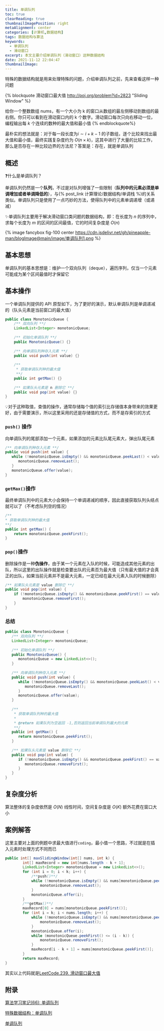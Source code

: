 ```yaml
---
title: 单调队列
toc: true
clearReading: true
thumbnailImagePosition: right
metaAlignment: center
categories: [计算机,数据结构]
tags: 数据结构与算法
keywords:
  - 单调队列
  - 滑动窗口
excerpt: 本文主要介绍单调队列（滑动窗口）这种数据结构
date: 2021-11-12 22:04:47
thumbnailImage:
---
```

<!-- toc -->

特殊的数据结构就是用来处理特殊的问题，介绍单调队列之前，先来查看这样一种问题

{% blockquote 滑动窗口最大值 http://poj.org/problem?id=2823 "Sliding Window"  %}

给你一个整数数组 nums，有一个大小为 k 的窗口从数组的最左侧移动到数组的最右侧。你只可以看到在滑动窗口内的 k 个数字。滑动窗口每次只向右移动一位，编程输出每 $k$ 个连续的数种的最大值和最小值
{% endblockquote%}

最朴实的想法就是：对于每一段长度为$i\sim i+k-1$ 的子数组，逐个比较来找出最大值和最小值，最终实践复杂度约为 $O(n \times k)$，这其中进行了大量的比较工作，那么是否存在一种比较边界的方法尼？答案是：存在，就是单调队列

## 概述

:question:什么是单调队列？

单调队列仍然是一个**队列**，不过是对队列增强了一些限制（**队列中的元素必须是单调增加或者单调降低的**），与{% post_link 计算理论/数据结构/单调栈 %}的关系类似。单调队列只是使用了一点巧妙的方法，使得队列中的元素单调递增（或递减）

:sparkles:单调队列主要用于解决滑动窗口类问题的数据结构，即：在长度为 $n$ 的序列中，求每个长度为 $m$ 的区间的区间最值，它的时间复杂度是 $O(n)$ 

{% image fancybox fig-100  center https://cdn.jsdelivr.net/gh/pineapple-man/blogImage@main/image/单调队列1.png %}

## 基本思想

单调队列的基本思想是：维护一个双向队列（deque），遍历序列，仅当一个元素可能成为某个区间最值时才保留它

## 基本操作
一个单调队列提供的 API 原型如下，为了更好的演示，默认单调队列是单调递减的（队头元素是当前窗口的最大值）
```java
public class MonotonicQueue {
	/** 双向队列 **/
	LinkedList<Integer> monotonicQueue;
	
	/** 初始化单调队列 **/
	public MonotonicQueue() {}
	
	/** 向单调队列种存入元素 **/
	public void push(int value) {}
	
	/**
	 * 获取单调队列种的最大值
	 **/
	public int getMax() {}
	
	/** 如果队头元素是 n 删除它 **/
	public void pop(int value) {}
}
```
:bulb:对于这种取值，查值的操作，通常存储每个值的索引比存储值本身带来的效果更好，由于需要演示，所以这里采用的还是存储值的方式，而不是存索引的方式

### `push()` 操作

向单调队列的尾部添加一个元素，如果添加的元素比队尾元素大，弹出队尾元素

```java
/** 向单调队列种存入元素 **/
public void push(int value) {
   while (!monotonicQueue.isEmpty() && monotonicQueue.peekLast() < value) {
      monotonicQueue.removeLast();
   }
   monotonicQueue.offer(value);
}
```

### `getMax()`操作
最终单调队列中的元素大小会保持一个单调递减的顺序，因此直接获取队列头结点就可以了（不考虑队列空的情况）

```java
/**
* 获取单调队列种的最大值
**/
public int getMax() {
	return monotonicQueue.peekFirst();
}
```
### `pop()`操作

删除操作是一种**伪操作**，由于某一个元素在入队的时候，可能造成其他元素的出队，所以这里的出队操作就是检查要出队的元素否为最大值（只有最大值的才会真正的出队，如果当前元素并不是最大元素，一定已经在最大元素入队的时候删除）

```java
/** 如果队头元素是 value 删除它 **/
public void pop(int value) {
    if (!monotonicQueue.isEmpty() && monotonicQueue.peekFirst() == value) {
        monotonicQueue.removeFirst();
    }
}
```
### 总结

```java
public class MonotonicQueue {
   /** 双向队列 **/
   LinkedList<Integer> monotonicQueue;
   
   /** 初始化单调队列 **/
   public MonotonicQueue() {
      monotonicQueue = new LinkedList<>();
   }
   
   /** 向单调队列种存入元素 **/
   public void push(int value) {
      while (!monotonicQueue.isEmpty() && monotonicQueue.peekLast() < value) {
         monotonicQueue.removeLast();
      }
      monotonicQueue.offer(value);
   }
   
   /**
    * 获取单调队列种的最大值
    *
    * @return 如果队列为空返回 -1,否则返回当前单调队列最大的元素
    **/
   public int getMax() {
      return monotonicQueue.peekFirst();
   }
   
   /** 如果队头元素是 value 删除它 **/
   public void pop(int value) {
      if (!monotonicQueue.isEmpty() && monotonicQueue.peekFirst() == value) {
         monotonicQueue.removeFirst();
      }
   }
}
```

## 复杂度分析

算法整体的复杂度依然是 $O(N)$ 线性时间，空间复杂度是 $O(K)$ 额外花费在窗口大小

## 案例解答

这里主要对上面的例题中求最大值进行`coding`，最小值一个思路，不过就是在插入元素时处理方式不同而已

```java
public int[] maxSlidingWindow(int[] nums, int k) {
		int[] maxRecord = new int[nums.length - k + 1];
		LinkedList<Integer> monotonicQueue = new LinkedList<>();
		for (int i = 0; i < k; i++) {
            /**push()**/
			while (!monotonicQueue.isEmpty() && nums[monotonicQueue.peekLast()] < nums[i]) {
				monotonicQueue.removeLast();
			}
			monotonicQueue.offer(i);
		}
    	/**getMax()**/
		maxRecord[0] = nums[monotonicQueue.peekFirst()];
		for (int i = k; i < nums.length; i++) {
			while (!monotonicQueue.isEmpty() && nums[monotonicQueue.peekLast()] < nums[i]) {
				monotonicQueue.removeLast();
			}
			monotonicQueue.offer(i);
			while (monotonicQueue.peekFirst() <= (i - k)) {
				monotonicQueue.removeFirst();
			}
			maxRecord[i - k + 1] = nums[monotonicQueue.peekFirst()];
		}
		return maxRecord;
}
```
其实以上代码就是[LeetCode.239. 滑动窗口最大值](https://leetcode-cn.com/problems/sliding-window-maximum/)
## 附录

[算法学习笔记(66): 单调队列](https://zhuanlan.zhihu.com/p/346354943)

[特殊数据结构：单调队列](https://github.com/labuladong/fucking-algorithm/blob/master/%E6%95%B0%E6%8D%AE%E7%BB%93%E6%9E%84%E7%B3%BB%E5%88%97/%E5%8D%95%E8%B0%83%E9%98%9F%E5%88%97.md)

[单调队列](https://oi-wiki.org/ds/monotonous-queue/)